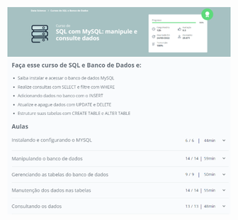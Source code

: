 ![](https://raw.githubusercontent.com/guinatel/Alura-MySQL-Server-Oracle/main/Course%201%20-%20SQL%20with%20MySQL%20(Manipulating%20and%20Querying%20Data)/IMG/img%201.png)
![](https://raw.githubusercontent.com/guinatel/Alura-MySQL-Server-Oracle/main/Course%201%20-%20SQL%20with%20MySQL%20(Manipulating%20and%20Querying%20Data)/IMG/img%202.png)


